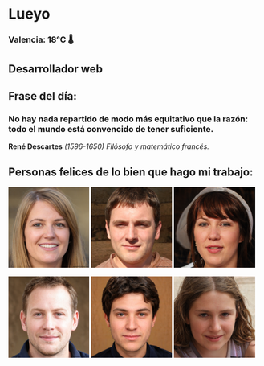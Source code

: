 # Lueyo
### Valencia:  18°C 🌡️
## Desarrollador web
## Frase del día:
<!-- START QUOTE -->
### No hay nada repartido de modo más equitativo que la razón: todo el mundo está convencido de tener suficiente.
**René Descartes** *(1596-1650) Filósofo y matemático francés.*
<!-- END QUOTE -->






## Personas felices de lo bien que hago mi trabajo:

<p float="left">
  <img src="src/image_0.png" width="32%" />
  <img src="src/image_1.png" width="32%" /> 
  <img src="src/image_2.png" width="32%" />
</p>
<p float="left">
  <img src="src/image_3.png" width="32%" />
  <img src="src/image_4.png" width="32%" /> 
  <img src="src/image_5.png" width="32%" />
</p>
